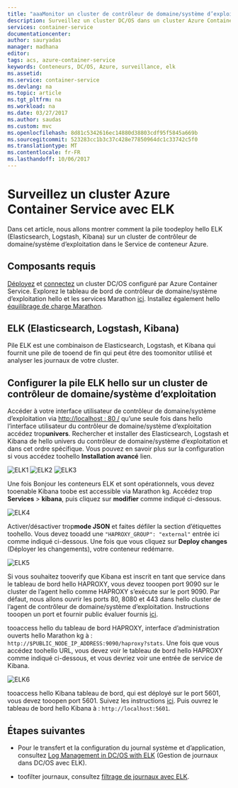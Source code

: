```yaml
---
title: "aaaMonitor un cluster de contrôleur de domaine/système d’exploitation Azure - ELK pile | Documents Microsoft"
description: Surveillez un cluster DC/OS dans un cluster Azure Container Service avec ELK (Elasticsearch, Logstash et Kibana).
services: container-service
documentationcenter: 
author: sauryadas
manager: madhana
editor: 
tags: acs, azure-container-service
keywords: Conteneurs, DC/OS, Azure, surveillance, elk
ms.assetid: 
ms.service: container-service
ms.devlang: na
ms.topic: article
ms.tgt_pltfrm: na
ms.workload: na
ms.date: 03/27/2017
ms.author: saudas
ms.custom: mvc
ms.openlocfilehash: 8d81c5342616ec14880d38803cdf95f5845a669b
ms.sourcegitcommit: 523283cc1b3c37c428e77850964dc1c33742c5f0
ms.translationtype: MT
ms.contentlocale: fr-FR
ms.lasthandoff: 10/06/2017
---
```

# <a name="monitor-an-azure-container-service-cluster-with-elk"></a>Surveillez un cluster Azure Container Service avec ELK
Dans cet article, nous allons montrer comment la pile toodeploy hello ELK (Elasticsearch, Logstash, Kibana) sur un cluster de contrôleur de domaine/système d’exploitation dans le Service de conteneur Azure. 

## <a name="prerequisites"></a>Composants requis
[Déployez](container-service-deployment.md) et [connectez](../container-service-connect.md) un cluster DC/OS configuré par Azure Container Service. Explorez le tableau de bord de contrôleur de domaine/système d’exploitation hello et les services Marathon [ici](container-service-mesos-marathon-ui.md). Installez également hello [équilibrage de charge Marathon](container-service-load-balancing.md).


## <a name="elk-elasticsearch-logstash-kibana"></a>ELK (Elasticsearch, Logstash, Kibana)
Pile ELK est une combinaison de Elasticsearch, Logstash, et Kibana qui fournit une pile de tooend de fin qui peut être des toomonitor utilisé et analyser les journaux de votre cluster.

## <a name="configure-hello-elk-stack-on-a-dcos-cluster"></a>Configurer la pile ELK hello sur un cluster de contrôleur de domaine/système d’exploitation
Accéder à votre interface utilisateur de contrôleur de domaine/système d’exploitation via [http://localhost : 80 /](http://localhost:80/) qu’une seule fois dans hello l’interface utilisateur du contrôleur de domaine/système d’exploitation accédez trop**univers**. Rechercher et installer des Elasticsearch, Logstash et Kibana de hello univers du contrôleur de domaine/système d’exploitation et dans cet ordre spécifique. Vous pouvez en savoir plus sur la configuration si vous accédez toohello **Installation avancé** lien.

![ELK1](./media/container-service-monitoring-elk/elk1.PNG) ![ELK2](./media/container-service-monitoring-elk/elk2.PNG) ![ELK3](./media/container-service-monitoring-elk/elk3.PNG) 

Une fois Bonjour les conteneurs ELK et sont opérationnels, vous devez tooenable Kibana toobe est accessible via Marathon kg. Accédez trop **Services** > **kibana**, puis cliquez sur **modifier** comme indiqué ci-dessous.

![ELK4](./media/container-service-monitoring-elk/elk4.PNG)


Activer/désactiver trop**mode JSON** et faites défiler la section d’étiquettes toohello.
Vous devez tooadd une `"HAPROXY_GROUP": "external"` entrée ici comme indiqué ci-dessous.
Une fois que vous cliquez sur **Deploy changes** (Déployer les changements), votre conteneur redémarre.

![ELK5](./media/container-service-monitoring-elk/elk5.PNG)


Si vous souhaitez tooverify que Kibana est inscrit en tant que service dans le tableau de bord hello HAPROXY, vous devez tooopen port 9090 sur le cluster de l’agent hello comme HAPROXY s’exécute sur le port 9090.
Par défaut, nous allons ouvrir les ports 80, 8080 et 443 dans hello cluster de l’agent de contrôleur de domaine/système d’exploitation.
Instructions tooopen un port et fournir public évaluer fournis [ici](container-service-enable-public-access.md).

tooaccess hello du tableau de bord HAPROXY, interface d’administration ouverts hello Marathon kg à : `http://$PUBLIC_NODE_IP_ADDRESS:9090/haproxy?stats`.
Une fois que vous accédez toohello URL, vous devez voir le tableau de bord hello HAPROXY comme indiqué ci-dessous, et vous devriez voir une entrée de service de Kibana.

![ELK6](./media/container-service-monitoring-elk/elk6.PNG)


tooaccess hello Kibana tableau de bord, qui est déployé sur le port 5601, vous devez tooopen port 5601. Suivez les instructions [ici](container-service-enable-public-access.md). Puis ouvrez le tableau de bord hello Kibana à : `http://localhost:5601`.

## <a name="next-steps"></a>Étapes suivantes

* Pour le transfert et la configuration du journal système et d’application, consultez [Log Management in DC/OS with ELK](https://docs.mesosphere.com/1.8/administration/logging/elk/) (Gestion de journaux dans DC/OS avec ELK).

* toofilter journaux, consultez [filtrage de journaux avec ELK](https://docs.mesosphere.com/1.8/administration/logging/filter-elk/). 

 

